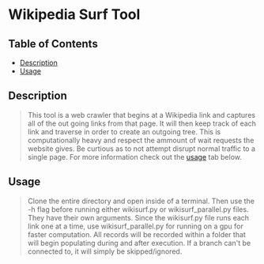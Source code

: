 # Wikipedia Surf Tool

## Table of Contents

* [Description](https://github.com/Dr1p5ter/wiki_surf#Description)
* [Usage](https://github.com/Dr1p5ter/wiki_surf#Usage)

## Description

> This tool is a web crawler that begins at a Wikipedia link and captures all of the out going links from that page. It will then keep track of each link and traverse in order to create an outgoing tree. This is computationally heavy and respect the ammount of wait requests the website gives. Be curtious as to not attempt disrupt normal traffic to a single page. For more information check out the [usage](https://github.com/Dr1p5ter/wiki_surf#Usage) tab below.

## Usage

> Clone the entire directory and open inside of a terminal. Then use the -h flag before running either wikisurf.py or wikisurf_parallel.py files. They have their own arguments. Since the wikisurf.py file runs each link one at a time, use wikisurf_parallel.py for running on a gpu for faster computation. All records will be recorded within a folder that will begin populating during and after execution. If a branch can't be connected to, it will simply be skipped/ignored.
